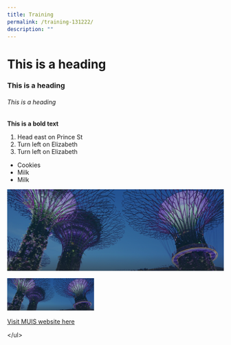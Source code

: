 ```yaml
---
title: Training
permalink: /training-131222/
description: ""
---
```

<h1>This is a heading</h1> 
<h3>This is a heading</h3>
<h6>This is a heading</h6>

<b>This is a bold text</b>


<ol>
  <li>Head east on Prince St</li>
  <li>Turn left on Elizabeth</li>
	<li>Turn left on Elizabeth</li>
</ol>


<ul>
  <li>Cookies</li>
  <li>Milk</li>
	<li>Milk</li>
</ul>


![](/images/hero-banner.png)

<img src="/images/hero-banner.png" style="width:40%;"/>


<a href="http://www.muis.gov.sg">Visit MUIS website here</a>


</ul\>
